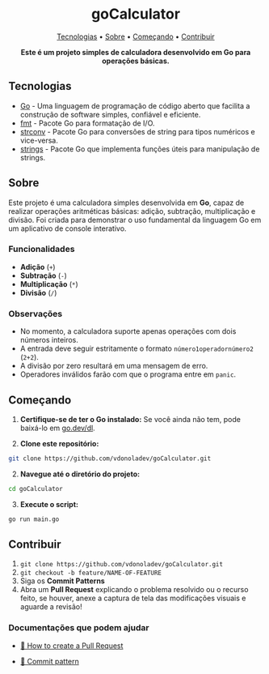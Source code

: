 <h1 align="center" style="font-weight: bold;">goCalculator</h1>

<p align="center">
  <a href="#tech">Tecnologias</a> • 
  <a href="#about">Sobre</a> •
  <a href="#started">Começando</a> • 
  <a href="#contribute">Contribuir</a>
</p>

<p align="center">
    <b>Este é um projeto simples de calculadora desenvolvido em Go para operações básicas.</b>
</p>

<h2 id="tech">Tecnologias</h2>

- [Go](https://go.dev/doc/) - Uma linguagem de programação de código aberto que facilita a construção de software simples, confiável e eficiente.
- [fmt](https://pkg.go.dev/fmt) - Pacote Go para formatação de I/O.
- [strconv](https://pkg.go.dev/strconv) - Pacote Go para conversões de string para tipos numéricos e vice-versa.
- [strings](https://pkg.go.dev/strings) - Pacote Go que implementa funções úteis para manipulação de strings.

<h2 id="about">Sobre</h2>

<p>Este projeto é uma calculadora simples desenvolvida em <b>Go</b>, capaz de realizar operações aritméticas básicas: adição, subtração, multiplicação e divisão. Foi criada para demonstrar o uso fundamental da linguagem Go em um aplicativo de console interativo.</p>

<h3>Funcionalidades</h3>

- **Adição** (`+`)
- **Subtração** (`-`)
- **Multiplicação** (`*`)
- **Divisão** (`/`)

<h3>Observações</h3>

- No momento, a calculadora suporte apenas operações com dois números inteiros.
- A entrada deve seguir estritamente o formato `número1operadornúmero2` (`2+2`).
- A divisão por zero resultará em uma mensagem de erro.
- Operadores inválidos farão com que o programa entre em `panic`.

<h2 id="started">Começando</h2>

1. **Certifique-se de ter o Go instalado:** Se você ainda não tem, pode baixá-lo em [go.dev/dl](https://go.dev/dl/).

2. **Clone este repositório:**

```bash
git clone https://github.com/vdonoladev/goCalculator.git
```

2. **Navegue até o diretório do projeto:**

```bash
cd goCalculator
```

3. **Execute o script:**

```bash
go run main.go
```

<h2 id="contribute">Contribuir</h2>

1. `git clone https://github.com/vdonoladev/goCalculator.git`
2. `git checkout -b feature/NAME-OF-FEATURE`
3. Siga os **Commit Patterns**
4. Abra um **Pull Request** explicando o problema resolvido ou o recurso feito, se houver, anexe a captura de tela das modificações visuais e aguarde a revisão!

<h3>Documentações que podem ajudar</h3>

- [📝 How to create a Pull Request](https://www.atlassian.com/br/git/tutorials/making-a-pull-request)

- [💾 Commit pattern](https://gist.github.com/joshbuchea/6f47e86d2510bce28f8e7f42ae84c716)
